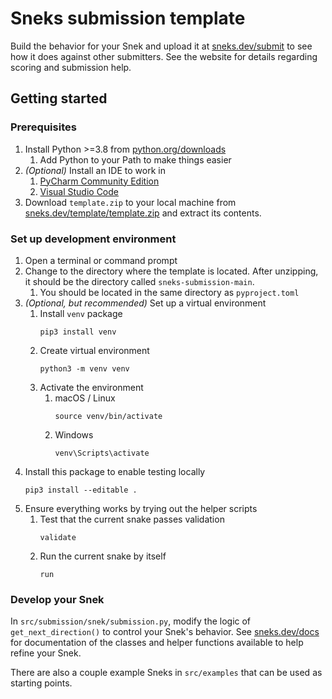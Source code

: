 # Sneks submission template

Build the behavior for your Snek and upload it at [sneks.dev/submit](https://www.sneks.dev/submit) to see how
it does against other submitters. See the website for details regarding scoring and
submission help.

## Getting started

### Prerequisites

1. Install Python >=3.8 from [python.org/downloads](https://www.python.org/downloads/)
   1. Add Python to your Path to make things easier
2. _(Optional)_ Install an IDE to work in
   1. [PyCharm Community Edition](https://www.jetbrains.com/pycharm/download)
   2. [Visual Studio Code](https://code.visualstudio.com/)
3. Download `template.zip` to your local machine from [sneks.dev/template/template.zip](https://www.sneks.dev/template/template.zip)
   and extract its contents.

### Set up development environment

1. Open a terminal or command prompt
2. Change to the directory where the template is located. After unzipping, it should be the directory called
   `sneks-submission-main`.
   1. You should be located in the same directory as `pyproject.toml`
3. _(Optional, but recommended)_ Set up a virtual environment
   1. Install `venv` package
      ```
      pip3 install venv
      ```
   2. Create virtual environment
      ```
      python3 -m venv venv
      ```
   3. Activate the environment
      1. macOS / Linux
         ```
         source venv/bin/activate
         ```
      2. Windows
         ```
         venv\Scripts\activate
         ```
4. Install this package to enable testing locally
   ```
   pip3 install --editable .
   ```
5. Ensure everything works by trying out the helper scripts
   1. Test that the current snake passes validation
      ```
      validate
      ```
   2. Run the current snake by itself
      ```
      run
      ```

### Develop your Snek

In `src/submission/snek/submission.py`, modify the logic of `get_next_direction()`
to control your Snek's behavior. See [sneks.dev/docs](https://www.sneks.dev/docs/index.html) for documentation of
the classes and helper functions available to help refine your Snek.

There are also a couple example Sneks in `src/examples` that can be used as starting points.
